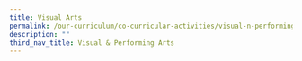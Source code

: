 ```yaml
---
title: Visual Arts
permalink: /our-curriculum/co-curricular-activities/visual-n-performing-arts/visual-arts/
description: ""
third_nav_title: Visual & Performing Arts
---
```


